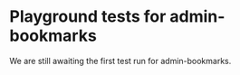 # Playground tests for admin-bookmarks
We are still awaiting the first test run for admin-bookmarks.

